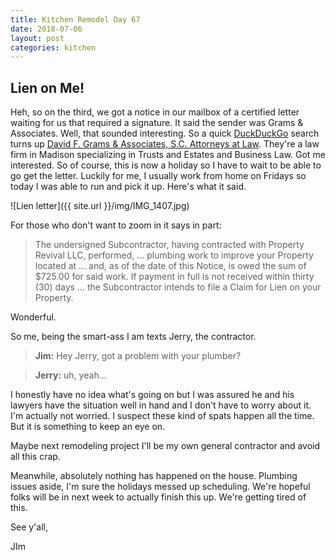 ```yaml
---
title: Kitchen Remodel Day 67
date: 2018-07-06
layout: post
categories: kitchen
---
```

## Lien on Me!

Heh, so on the third, we got a notice in our mailbox of a certified letter waiting for us that required a signature. It said the sender was Grams & Associates. Well, that sounded interesting. So a quick [DuckDuckGo](https://duckduckgo.com) search turns up [David F. Grams & Associates, S.C. Attorneys at Law](https://www.dfgrams.com). They're a law firm in Madison specializing in Trusts and Estates and Business Law. Got me interested. So of course, this is now a holiday so I have to wait to be able to go get the letter. Luckily for me, I usually work from home on Fridays so today I was able to run and pick it up. Here's what it said. 

![Lien letter]({{ site.url }}/img/IMG_1407.jpg)

For those who don't want to zoom in it says in part: 

> The undersigned Subcontractor, having contracted with Property Revival LLC, performed, ... plumbing work to improve your Property located at ... and, as of the date of this Notice, is owed the sum of $725.00 for said work. If payment in full is not received within thirty (30) days ... the Subcontractor intends to file a Claim for Lien on your Property.

Wonderful. 

So me, being the smart-ass I am texts Jerry, the contractor. 

> **Jim:** Hey Jerry, got a problem with your plumber? 

> **Jerry:** uh, yeah...

I honestly have no idea what's going on but I was assured he and his lawyers have the situation well in hand and I don't have to worry about it. I'm actually not worried. I suspect these kind of spats happen all the time. But it is something to keep an eye on. 

Maybe next remodeling project I'll be my own general contractor and avoid all this crap. 

Meanwhile, absolutely nothing has happened on the house. Plumbing issues aside, I'm sure the holidays messed up scheduling. We're hopeful folks will be in next week to actually finish this up. We're getting tired of this. 

See y'all, 

JIm

